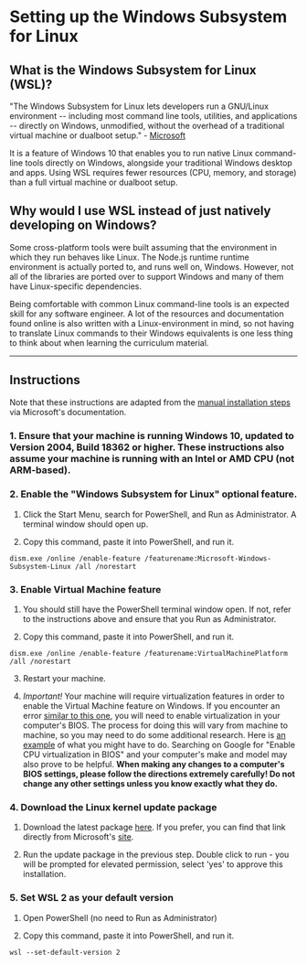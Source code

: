 # Setting up the Windows Subsystem for Linux

## What is the Windows Subsystem for Linux (WSL)?

"The Windows Subsystem for Linux lets developers run a GNU/Linux environment -- including most command line tools, utilities, and applications -- directly on Windows, unmodified, without the overhead of a traditional virtual machine or dualboot setup." - [Microsoft](https://docs.microsoft.com/en-us/windows/wsl/about)

It is a feature of Windows 10 that enables you to run native Linux command-line tools directly on Windows, alongside your traditional Windows desktop and apps. Using WSL requires fewer resources (CPU, memory, and storage) than a full virtual machine or dualboot setup.

## Why would I use WSL instead of just natively developing on Windows?
Some cross-platform tools were built assuming that the environment in which they run behaves like Linux. The Node.js runtime runtime environment is actually ported to, and runs well on, Windows. However, not all of the libraries are ported over to support Windows and many of them have Linux-specific dependencies.

Being comfortable with common Linux command-line tools is an expected skill for any software engineer. A lot of the resources and documentation found online is also written with a Linux-environment in mind, so not having to translate Linux commands to their Windows equivalents is one less thing to think about when learning the curriculum material.

---

## Instructions
Note that these instructions are adapted from the [manual installation steps](https://docs.microsoft.com/en-us/windows/wsl/install-win10#manual-installation-steps) via Microsoft's documentation.

### 1. Ensure that your machine is running Windows 10, updated to **Version 2004**, **Build 18362** or higher. These instructions also assume your machine is running with an Intel or AMD CPU (**not** ARM-based).
### 2. Enable the "Windows Subsystem for Linux" optional feature.
   1. Click the Start Menu, search for PowerShell, and Run as Administrator. A terminal window should open up.

   2. Copy this command, paste it into PowerShell, and run it.
   ```
   dism.exe /online /enable-feature /featurename:Microsoft-Windows-Subsystem-Linux /all /norestart
   ```

### 3. Enable Virtual Machine feature
   1. You should still have the PowerShell terminal window open. If not, refer to the instructions above and ensure that you Run as Administrator.

   2. Copy this command, paste it into PowerShell, and run it.
   ```
   dism.exe /online /enable-feature /featurename:VirtualMachinePlatform /all /norestart
   ```
   
   3. Restart your machine.
   
   4. _Important!_ Your machine will require virtualization features in order to enable the Virtual Machine feature on Windows. If you encounter an error [similar to this one](https://docs.microsoft.com/en-us/windows/wsl/troubleshooting#error-0x80370102-the-virtual-machine-could-not-be-started-because-a-required-feature-is-not-installed), you will need to enable virtualization in your computer's BIOS. The process for doing this will vary from machine to machine, so you may need to do some additional research. Here is [an example](https://www.bleepingcomputer.com/tutorials/how-to-enable-cpu-virtualization-in-your-computer-bios/) of what you might have to do. Searching on Google for "Enable CPU virtualization in BIOS" and your computer's make and model may also prove to be helpful. **When making any changes to a computer's BIOS settings, please follow the directions extremely carefully! Do not change any other settings unless you know exactly what they do.**

### 4. Download the Linux kernel update package
   1. Download the latest package [here](https://wslstorestorage.blob.core.windows.net/wslblob/wsl_update_x64.msi). If you prefer, you can find that link directly from Microsoft's [site](https://docs.microsoft.com/en-us/windows/wsl/install-win10#step-4---download-the-linux-kernel-update-package).
   
   2. Run the update package in the previous step. Double click to run - you will be prompted for elevated permission, select 'yes' to approve this installation.
   
### 5. Set WSL 2 as your default version
   1. Open PowerShell (no need to Run as Administrator)
   
   2. Copy this command, paste it into PowerShell, and run it.
   ```
   wsl --set-default-version 2
   ```